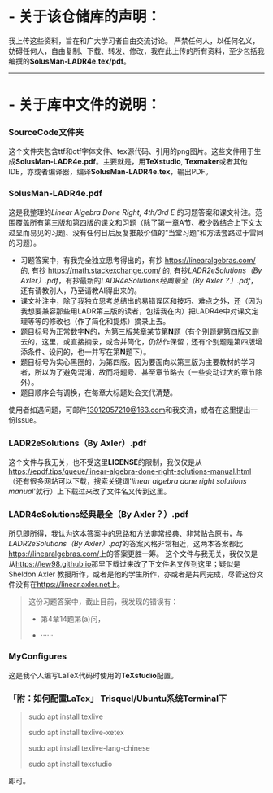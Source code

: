 # - 关于该仓储库的声明：

我上传这些资料，旨在和广大学习者自由交流讨论。
严禁任何人，以任何名义，妨碍任何人，自由复制、下载、转发、修改，我在此上传的所有资料，至少包括我编撰的**SolusMan-LADR4e.tex/pdf**。

---

# - 关于库中文件的说明：

### **SourceCode**文件夹

这个文件夹包含ttf和otf字体文件、tex源代码、引用的png图片。这些文件用于生成**SolusMan-LADR4e.pdf**。主要就是，用**TeXstudio**, **Texmaker**或者其他IDE，亦或者编译器，编译**SolusMan-LADR4e.tex**，输出PDF。

### **SolusMan-LADR4e.pdf**

这是我整理的*Linear Algebra Done Right, 4th/3rd E* 的习题答案和课文补注。范围覆盖所有第三版和第四版的课文和习题（除了第一章A节、极少数结合上下文太过显而易见的习题、没有任何日后反复推敲价值的“当堂习题”和方法套路过于雷同的习题）。
- 习题答案中，有我完全独立思考得出的，有抄 <https://linearalgebras.com/> 的, 有抄 <https://math.stackexchange.com/> 的, 有抄*LADR2eSolutions（By Axler）.pdf*，有抄最新的*LADR4eSolutions经典最全（By Axler？）.pdf*，还有请教别人，乃至请教AI得出来的。
- 课文补注中，除了我独立思考总结出的易错误区和技巧、难点之外，还（因为我想要兼容那些用LADR第三版的读者，包括我在内）把LADR4e中对课文定理等等的修改也（作了简化和提炼）摘录上去。
- 题目标号为正常数字**N**的，为第三版某章某节第**N**题（有个别题是第四版又删去的，这里，或直接摘录，或合并简化，仍然作保留；还有个别题是第四版增添条件、设问的，也一并写在第**N**题下）。
- 题目标号为实心黑圈的，为第四版。因为要面向以第三版为主要教材的学习者，所以为了避免混淆，故而将题号、甚至章节略去（一些变动过大的章节除外）。
- 题目顺序会有调换，在每章大标题处会交代清楚。

使用者如遇问题，可邮件<13012057210@163.com>和我交流，或者在这里提出一份Issue。

### **LADR2eSolutions（By Axler）.pdf**

这个文件与我无关，也不受这里**LICENSE**的限制，我仅仅是从<https://epdf.tips/queue/linear-algebra-done-right-solutions-manual.html>（还有很多网站可以下载，搜索关键词'*linear algebra done right solutions manual*'就行）上下载过来改了文件名又传到这里。

### **LADR4eSolutions经典最全（By Axler？）.pdf**

所见即所得，我认为这本答案中的思路和方法非常经典、非常贴合原书，与*LADR2eSolutions（By Axler）.pdf*的答案风格非常相近，这两本答案都比<https://linearalgebras.com/>上的答案更胜一筹。
这个文件与我无关，我仅仅是从<https://lew98.github.io>那里下载过来改了下文件名又传到这里；疑似是 Sheldon Axler 教授所作，或者是他的学生所作，亦或者是共同完成，尽管这份文件没有在<https://linear.axler.net>上。

> 这份习题答案中，截止目前，我发现的错误有：
> - 第4章14题第(a)问，
> 
> - ······

### **MyConfigures**

这是我个人编写LaTeX代码时使用的**TeXstudio**配置。

### 「附：如何配置LaTex」 Trisquel/Ubuntu系统Terminal下

> sudo apt install texlive
> 
> sudo apt install texlive-xetex
> 
> sudo apt install texlive-lang-chinese
> 
> sudo apt install texstudio

即可。

